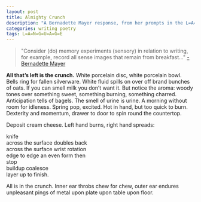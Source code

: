 ```yaml
---
layout: post
title: Almighty Crunch
description: "A Bernadette Mayer response, from her prompts in the L=A=N=G=U=A=G=E book"
categories: writing poetry
tags: L=A=N=G=U=A=G=E
---
```

> "Consider (do) memory experiments (sensory) in relation to writing, for example, record all sense images that remain from breakfast..." [-Bernadette Mayer][bernadette-mayer]

__All that’s left is the crunch.__ White porcelain disc, white porcelain bowl. Bells ring for fallen silverware. White fluid spills on over off brand bunches of oats. If you can smell milk you don’t want it. But notice the aroma: woody tones over something sweet, something burning, something charred. Anticipation tells of bagels. The smell of urine is urine. A morning without room for idleness. Spring pop, excited. Hot in hand, but too quick to burn. Dexterity and momentum, drawer to door to spin round the countertop.

Deposit cream cheese. Left hand burns, right hand spreads:

knife   
across the surface doubles back   
across the surface wrist rotation   
edge to edge an even form then   
stop  
buildup coalesce  
layer up to finish.

All is in the crunch. Inner ear throbs chew for chew, outer ear endures unpleasant pings of metal upon plate upon table upon floor. 

[bernadette-mayer]: http://www.poetryfoundation.org/bio/bernadette-mayer